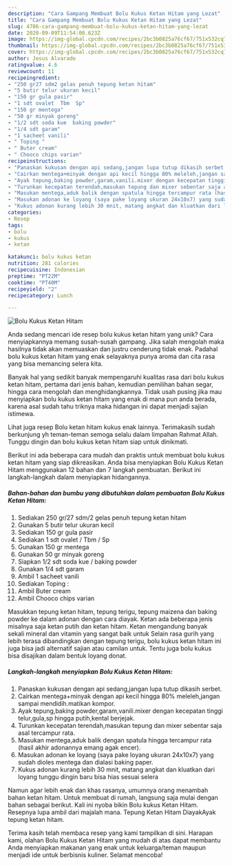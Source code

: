 ```yaml
---
description: "Cara Gampang Membuat Bolu Kukus Ketan Hitam yang Lezat"
title: "Cara Gampang Membuat Bolu Kukus Ketan Hitam yang Lezat"
slug: 4786-cara-gampang-membuat-bolu-kukus-ketan-hitam-yang-lezat
date: 2020-09-09T11:54:00.623Z
image: https://img-global.cpcdn.com/recipes/2bc3b0825a76cf67/751x532cq70/bolu-kukus-ketan-hitam-foto-resep-utama.jpg
thumbnail: https://img-global.cpcdn.com/recipes/2bc3b0825a76cf67/751x532cq70/bolu-kukus-ketan-hitam-foto-resep-utama.jpg
cover: https://img-global.cpcdn.com/recipes/2bc3b0825a76cf67/751x532cq70/bolu-kukus-ketan-hitam-foto-resep-utama.jpg
author: Jesus Alvarado
ratingvalue: 4.6
reviewcount: 11
recipeingredient:
- "250 gr27 sdm2 gelas penuh tepung ketan hitam"
- "5 butir telur ukuran kecil"
- "150 gr gula pasir"
- "1 sdt ovalet  Tbm  Sp"
- "150 gr mentega"
- "50 gr minyak goreng"
- "1/2 sdt soda kue  baking powder"
- "1/4 sdt garam"
- "1 sacheet vanili"
- " Toping "
- " Buter cream"
- " Chooco chips varian"
recipeinstructions:
- "Panaskan kukusan dengan api sedang,jangan lupa tutup dikasih serbet."
- "Cairkan mentega+minyak dengan api kecil hingga 80% meleleh,jangan sampai mendidih.matikan kompor."
- "Ayak tepung,baking powder,garam,vanili.mixer dengan kecepatan tinggi telur,gula,sp hingga putih,kental berjejak."
- "Turunkan kecepatan terendah,masukan tepung dan mixer sebentar saja asal tercampur rata."
- "Masukan mentega,aduk balik dengan spatula hingga tercampur rata (hasil akhir adonannya emang agak encer)."
- "Masukan adonan ke loyang (saya pake loyang ukuran 24x10x7) yang sudah dioles mentega dan dialasi baking paper."
- "Kukus adonan kurang lebih 30 mnit, matang angkat dan kluatkan dari loyang tunggu dingin baru bisa hias sesuai selera"
categories:
- Resep
tags:
- bolu
- kukus
- ketan

katakunci: bolu kukus ketan 
nutrition: 281 calories
recipecuisine: Indonesian
preptime: "PT22M"
cooktime: "PT40M"
recipeyield: "2"
recipecategory: Lunch

---
```



![Bolu Kukus Ketan Hitam](https://img-global.cpcdn.com/recipes/2bc3b0825a76cf67/751x532cq70/bolu-kukus-ketan-hitam-foto-resep-utama.jpg)

Anda sedang mencari ide resep bolu kukus ketan hitam yang unik? Cara menyiapkannya memang susah-susah gampang. Jika salah mengolah maka hasilnya tidak akan memuaskan dan justru cenderung tidak enak. Padahal bolu kukus ketan hitam yang enak selayaknya punya aroma dan cita rasa yang bisa memancing selera kita.

Banyak hal yang sedikit banyak mempengaruhi kualitas rasa dari bolu kukus ketan hitam, pertama dari jenis bahan, kemudian pemilihan bahan segar, hingga cara mengolah dan menghidangkannya. Tidak usah pusing jika mau menyiapkan bolu kukus ketan hitam yang enak di mana pun anda berada, karena asal sudah tahu triknya maka hidangan ini dapat menjadi sajian istimewa.

Lihat juga resep Bolu ketan hitam kukus enak lainnya. Terimakasih sudah berkunjung yh teman-teman semoga selalu dalam limpahan Rahmat Allah. Tunggu dingin dan bolu kukus ketan hitam siap untuk dinikmati.


Berikut ini ada beberapa cara mudah dan praktis untuk membuat bolu kukus ketan hitam yang siap dikreasikan. Anda bisa menyiapkan Bolu Kukus Ketan Hitam menggunakan 12 bahan dan 7 langkah pembuatan. Berikut ini langkah-langkah dalam menyiapkan hidangannya.

<!--inarticleads1-->

##### Bahan-bahan dan bumbu yang dibutuhkan dalam pembuatan Bolu Kukus Ketan Hitam:

1. Sediakan 250 gr/27 sdm/2 gelas penuh tepung ketan hitam
1. Gunakan 5 butir telur ukuran kecil
1. Sediakan 150 gr gula pasir
1. Sediakan 1 sdt ovalet / Tbm / Sp
1. Gunakan 150 gr mentega
1. Gunakan 50 gr minyak goreng
1. Siapkan 1/2 sdt soda kue / baking powder
1. Gunakan 1/4 sdt garam
1. Ambil 1 sacheet vanili
1. Sediakan  Toping :
1. Ambil  Buter cream
1. Ambil  Chooco chips varian


Masukkan tepung ketan hitam, tepung terigu, tepung maizena dan baking powder ke dalam adonan dengan cara diayak. Ketan ada beberapa jenis misalnya saja ketan putih dan ketan hitam. Ketan mengandung banyak sekali mineral dan vitamin yang sangat baik untuk Selain rasa gurih yang lebih terasa dibandingkan dengan tepung terigu, bolu kukus ketan hitam ini juga bisa jadi alternatif sajian atau camilan untuk. Tentu juga bolu kukus bisa disajikan dalam bentuk loyang donat. 

<!--inarticleads2-->

##### Langkah-langkah menyiapkan Bolu Kukus Ketan Hitam:

1. Panaskan kukusan dengan api sedang,jangan lupa tutup dikasih serbet.
1. Cairkan mentega+minyak dengan api kecil hingga 80% meleleh,jangan sampai mendidih.matikan kompor.
1. Ayak tepung,baking powder,garam,vanili.mixer dengan kecepatan tinggi telur,gula,sp hingga putih,kental berjejak.
1. Turunkan kecepatan terendah,masukan tepung dan mixer sebentar saja asal tercampur rata.
1. Masukan mentega,aduk balik dengan spatula hingga tercampur rata (hasil akhir adonannya emang agak encer).
1. Masukan adonan ke loyang (saya pake loyang ukuran 24x10x7) yang sudah dioles mentega dan dialasi baking paper.
1. Kukus adonan kurang lebih 30 mnit, matang angkat dan kluatkan dari loyang tunggu dingin baru bisa hias sesuai selera


Namun agar lebih enak dan khas rasanya, umumnya orang menambah bahan ketan hitam. Untuk membuat di rumah, langsung saja mulai dengan bahan sebagai berikut. Kali ini nyoba bikin Bolu kukus Ketan Hitam. Resepnya lupa ambil dari majalah mana. Tepung Ketan Hitam DiayakAyak tepung ketan hitam. 

Terima kasih telah membaca resep yang kami tampilkan di sini. Harapan kami, olahan Bolu Kukus Ketan Hitam yang mudah di atas dapat membantu Anda menyiapkan makanan yang enak untuk keluarga/teman maupun menjadi ide untuk berbisnis kuliner. Selamat mencoba!

